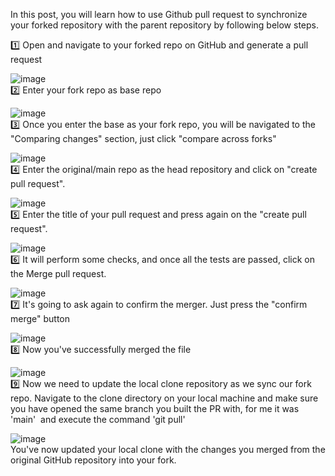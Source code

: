 In this post, you will learn how to use Github pull request to synchronize your forked repository with the parent repository by following below steps.

1️⃣ Open and navigate to your forked repo on GitHub and generate a pull request

![image](https://user-images.githubusercontent.com/66166738/99892638-daa99800-2c9c-11eb-9e0b-0c3fb256287c.png)
<br>
2️⃣ Enter your fork repo as base repo

![image](https://user-images.githubusercontent.com/66166738/99892736-05482080-2c9e-11eb-8e3b-7900e93b4870.png)
<br>
3️⃣ Once you enter the base as your fork repo, you will be navigated to the "Comparing changes" section, just click "compare across forks"

![image](https://user-images.githubusercontent.com/66166738/99892706-8ce15f80-2c9d-11eb-9de0-f9a879a5b3b5.png)
<br>
4️⃣ Enter the original/main repo as the head repository and click on "create pull request".

![image](https://user-images.githubusercontent.com/66166738/99892752-4a6c5280-2c9e-11eb-8674-336b7f7ac675.png)
<br>
5️⃣ Enter the title of your pull request and press again on the "create pull request".

![image](https://user-images.githubusercontent.com/66166738/99893151-8dc8c000-2ca2-11eb-9ec2-ca2be173eeea.png)
<br>
6️⃣ It will perform some checks, and once all the tests are passed, click on the Merge pull request.

![image](https://user-images.githubusercontent.com/66166738/99892833-3e34c500-2c9f-11eb-8b6b-1090b7539bfb.png)
<br>
7️⃣ It's going to ask again to confirm the merger. Just press the "confirm merge" button

![image](https://user-images.githubusercontent.com/66166738/99892887-12fea580-2ca0-11eb-90d7-994dcaa9fc18.png)
<br>
8️⃣ Now you've successfully merged the file

![image](https://user-images.githubusercontent.com/66166738/99892927-77216980-2ca0-11eb-89d4-4e92a869da32.png)
<br>
9️⃣ Now we need to update the local clone repository as we sync our fork repo.
Navigate to the clone directory on your local machine and make sure you have opened the same branch you built the PR with, for me it was 'main'  and execute the command 'git pull'

![image](https://user-images.githubusercontent.com/66166738/99893023-80f79c80-2ca1-11eb-910c-93539ce2135c.png)
<br>
You've now updated your local clone with the changes you merged from the original GitHub repository into your fork.

